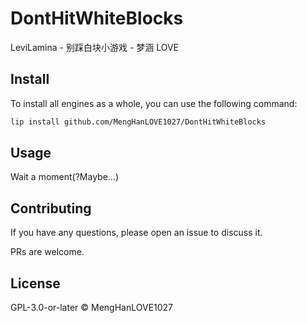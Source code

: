 # DontHitWhiteBlocks

LeviLamina - 别踩白块小游戏 - 梦涵 LOVE

## Install

To install all engines as a whole, you can use the following command:

```sh
lip install github.com/MengHanLOVE1027/DontHitWhiteBlocks
```

## Usage

Wait a moment(?Maybe...)

## Contributing

If you have any questions, please open an issue to discuss it.

PRs are welcome.

## License

GPL-3.0-or-later © MengHanLOVE1027
